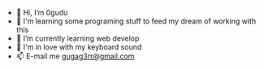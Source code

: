 - 👋 Hi, I’m 0gudu
- 👀 I'm learning some programing stuff to feed my dream of working with this
- 🌱 I’m currently learning web develop
- 💞️ I'm in love with my keyboard sound
- 📫 E-mail me gugag3rr@gmail.com
